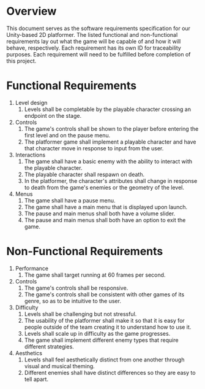 # Overview

This document serves as the software requirements specification for our Unity-based 2D platformer. The listed functional and non-functional requirements lay out what the game will be capable of and how it will behave, respectively. Each requirement has its own ID for traceability purposes. Each requirement will need to be fulfilled before completion of this project.

# Functional Requirements

1. Level design
    1. Levels shall be completable by the playable character crossing an endpoint on the stage.
1. Controls
    1. The game's controls shall be shown to the player before entering the first level and on the pause menu.
    1. The platformer game shall implement a playable character and have that character move in response to input from the user.
1. Interactions
    1. The game shall have a basic enemy with the ability to interact with the playable character.
    1. The playable character shall respawn on death.
    1. In the platformer, the character's attributes shall change in response to death from the game's enemies or the geometry of the level.
1. Menus
    1. The game shall have a pause menu.
    1. The game shall have a main menu that is displayed upon launch.
    1. The pause and main menus shall both have a volume slider.
    1. The pause and main menus shall both have an option to exit the game.

# Non-Functional Requirements

1. Performance
    1. The game shall target running at 60 frames per second.
1. Controls
    1. The game's controls shall be responsive.
    1. The game's controls shall be consistent with other games of its genre, so as to be intuitive to the user.
1. Difficulty
    1. Levels shall be challenging but not stressful.
    1. The usability of the platformer shall make it so that it is easy for people outside of the team creating it to understand how to use it.
    1. Levels shall scale up in difficulty as the game progresses.
    1. The game shall implement different enemy types that require different strategies.
1. Aesthetics
    1. Levels shall feel aesthetically distinct from one another through visual and musical theming.
    1. Different enemies shall have distinct differences so they are easy to tell apart.
